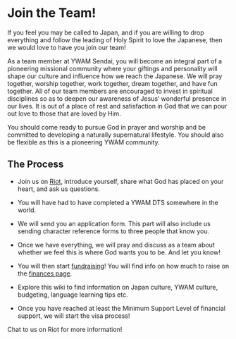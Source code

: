 # Join the Team!

If you feel you may be called to Japan, and if you are willing to drop everything and follow the leading of Holy Spirit to love the Japanese, then we would love to have you join our team!

As a team member at YWAM Sendai, you will become an integral part of a pioneering missional community where your giftings and personality will shape our culture and influence how we reach the Japanese. We will pray together, worship together, work together, dream together, and have fun together. All of our team members are encouraged to invest in spiritual disciplines so as to deepen our awareness of Jesus’ wonderful presence in our lives. It is out of a place of rest and satisfaction in God that we can pour out love to those that are loved by Him.

You should come ready to pursue God in prayer and worship and be committed to developing a naturally supernatural lifestyle. You should also be flexible as this is a pioneering YWAM community.

## The Process

* Join us on [Riot](tools.md), introduce yourself, share what God has placed on your heart, and ask us questions.

* You will have had to have completed a YWAM DTS somewhere in the world.

* We will send you an application form. This part will also include us sending character reference forms to three people that know you.

* Once we have everything, we will pray and discuss as a team about whether we feel this is where God wants you to be. And let you know!

* You will then start [fundraising](fundraising.md)! You will find info on how much to raise on the [finances page](finances.md).

* Explore this wiki to find information on Japan culture, YWAM culture, budgeting, language learning tips etc.

* Once you have reached at least the Minimum Support Level of financial support, we will start the visa process!

Chat to us on Riot for more information!